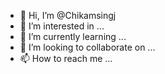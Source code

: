 - 👋 Hi, I’m @Chikamsingj
- 👀 I’m interested in ...
- 🌱 I’m currently learning ...
- 💞️ I’m looking to collaborate on ...
- 📫 How to reach me ...

<!---
Chikamsingj/Chikamsingj is a ✨ special ✨ repository because its `README.md` (this file) appears on your GitHub profile.
You can click the Preview link to take a look at your changes.
--->
